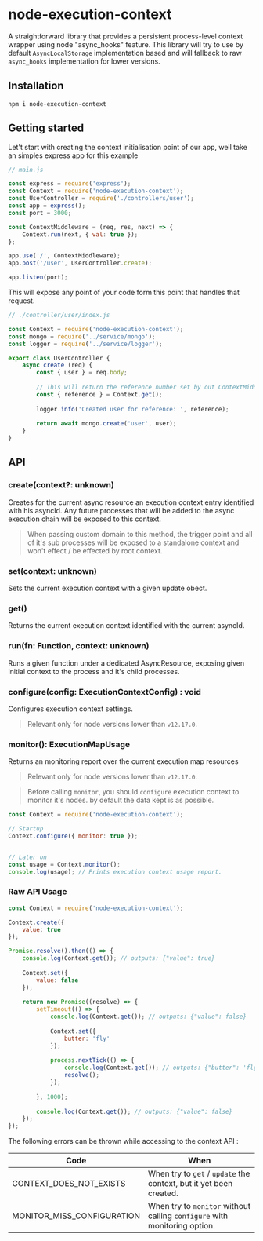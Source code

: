 # node-execution-context
A straightforward library that provides a persistent process-level context wrapper using node "async_hooks" feature.
This library will try to use by default `AsyncLocalStorage` implementation based and will fallback to raw `async_hooks` implementation for lower versions. 

## Installation

```
npm i node-execution-context
```

## Getting started

Let't start with creating the context initialisation point of our app, well take an simples express app for this example

```js
// main.js

const express = require('express');
const Context = require('node-execution-context');
const UserController = require('./controllers/user');
const app = express();
const port = 3000;

const ContextMiddleware = (req, res, next) => {
    Context.run(next, { val: true });
};

app.use('/', ContextMiddleware);
app.post('/user', UserController.create);

app.listen(port);

```

This will expose any point of your code form this point that handles that request. 

```js
// ./controller/user/index.js

const Context = require('node-execution-context');
const mongo = require('../service/mongo');
const logger = require('../service/logger');

export class UserController {
    async create (req) {
        const { user } = req.body;
        
        // This will return the reference number set by out ContextMiddleware
        const { reference } = Context.get();
        
        logger.info('Created user for reference: ', reference);
        
        return await mongo.create('user', user);
    }
}
```

## API

### create(context?: unknown)

Creates for the current async resource an execution context entry identified with his asyncId.
Any future processes that will be added to the async execution chain will be exposed to this context.

> When passing custom domain to this method, the trigger point and all of it's sub processes will be exposed to a standalone context and won't effect / be effected by root context. 

### set(context: unknown)

Sets the current execution context with a given update obect.

### get()

Returns the current execution context identified with the current asyncId.

### run(fn: Function, context: unknown)

Runs a given function under a dedicated AsyncResource, exposing given initial context to the process and it's child processes.

### configure(config: ExecutionContextConfig) : void

Configures execution context settings.

> Relevant only for node versions lower than `v12.17.0`.

### monitor(): ExecutionMapUsage

Returns an monitoring report over the current execution map resources

> Relevant only for node versions lower than `v12.17.0`.

> Before calling `monitor`, you should `configure` execution context to monitor it's nodes. by default the data kept is as possible.

```js
const Context = require('node-execution-context');

// Startup
Context.configure({ monitor: true });


// Later on
const usage = Context.monitor();
console.log(usage); // Prints execution context usage report.
```

### Raw API Usage

```js
const Context = require('node-execution-context');

Context.create({
    value: true
});

Promise.resolve().then(() => {
    console.log(Context.get()); // outputs: {"value": true}
    
    Context.set({
        value: false
    });
    
    return new Promise((resolve) => {
        setTimeout(() => {
            console.log(Context.get()); // outputs: {"value": false}
            
            Context.set({
                butter: 'fly'
            });
            
            process.nextTick(() => {
                console.log(Context.get()); // outputs: {"butter": 'fly'}
                resolve();
            });
            
        }, 1000);
        
        console.log(Context.get()); // outputs: {"value": false}
    });
});
```

The following errors can be thrown while accessing to the context API :

| Code | When |
|-|-
| CONTEXT_DOES_NOT_EXISTS | When try to `get` / `update` the context, but it yet been created.
| MONITOR_MISS_CONFIGURATION | When try to `monitor` without calling `configure` with monitoring option.

